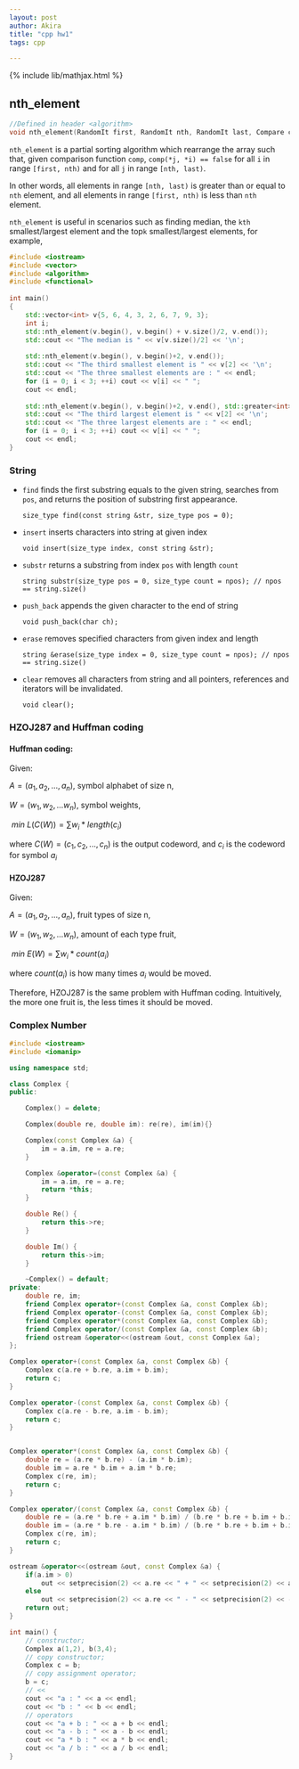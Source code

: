```yaml
---
layout: post
author: Akira
title: "cpp hw1"
tags: cpp

---
```


{% include lib/mathjax.html %}


<script type="text/javascript" async
  src="https://cdnjs.cloudflare.com/ajax/libs/mathjax/2.7.5/MathJax.js?config=TeX-MML-AM_CHTML">
</script>


<script type="text/x-mathjax-config">
  MathJax.Hub.Config({
    extensions: [
      "MathMenu.js",
      "MathZoom.js",
      "AssistiveMML.js",
      "a11y/accessibility-menu.js"
    ],
    jax: ["input/TeX", "output/CommonHTML"],
    TeX: {
      extensions: [
        "AMSmath.js",
        "AMSsymbols.js",
        "noErrors.js",
        "noUndefined.js",
      ]
    }
  });
</script>



## nth_element 

```c++
//Defined in header <algorithm>
void nth_element(RandomIt first, RandomIt nth, RandomIt last, Compare comp);
```

`nth_element`  is a partial sorting algorithm which rearrange the array such that, given comparison function `comp`, `comp(*j, *i) == false` for all `i` in range `[first, nth)` and for all `j` in range `[nth, last)`. 

In other words, all elements in range `[nth, last)` is greater than or equal to `nth` element, and all elements in range `[first, nth)` is less than `nth` element. 

`nth_element` is useful in scenarios such as finding median, the `kth` smallest/largest element and the top`k` smallest/largest elements, for example,

```c++
#include <iostream>
#include <vector>
#include <algorithm>
#include <functional>
 
int main()
{
    std::vector<int> v{5, 6, 4, 3, 2, 6, 7, 9, 3};
 	int i;
    std::nth_element(v.begin(), v.begin() + v.size()/2, v.end());
    std::cout << "The median is " << v[v.size()/2] << '\n';
    
    std::nth_element(v.begin(), v.begin()+2, v.end());
    std::cout << "The third smallest element is " << v[2] << '\n';
    std::cout << "The three smallest elements are : " << endl;
    for (i = 0; i < 3; ++i) cout << v[i] << " ";
    cout << endl;
 
    std::nth_element(v.begin(), v.begin()+2, v.end(), std::greater<int>());
    std::cout << "The third largest element is " << v[2] << '\n';
    std::cout << "The three largest elements are : " << endl;
    for (i = 0; i < 3; ++i) cout << v[i] << " ";
    cout << endl;
}
```



### String

- `find` finds the first substring equals to the given string, searches from `pos`, and returns the position of substring first appearance. 

  ```
  size_type find(const string &str, size_type pos = 0);
  ```

- `insert` inserts characters into string at given index

  ```
  void insert(size_type index, const string &str);
  ```

- `substr` returns a substring from index `pos` with length `count`

  ```
  string substr(size_type pos = 0, size_type count = npos); // npos == string.size()
  ```

- `push_back` appends the given character to the end of string

  ```
  void push_back(char ch);
  ```

- `erase` removes specified characters from given index and length

  ```
  string &erase(size_type index = 0, size_type count = npos); // npos == string.size()
  ```

- `clear` removes all characters from string and all pointers, references and iterators will be invalidated. 

  ```
  void clear();
  ```



### HZOJ287 and Huffman coding

#### Huffman coding:

Given:

 $A = (a_1, a_2, ... , a_n)$, symbol alphabet of size n, 

$W = (w_1, w_2, ... w_n)$, symbol weights,

​												$min$  $L(C(W)) = \sum{w_i * length(c_i)}$

where $C(W) = (c_1, c_2, ..., c_n)$ is the output codeword, and $c_i$ is the codeword for symbol $a_i$

#### HZOJ287

Given:

 $A = (a_1, a_2, ... , a_n)$, fruit types of size n, 

$W = (w_1, w_2, ... w_n)$, amount of each type fruit,

​												$min$  $E(W) = \sum{w_i * count(a_i)}$

where $count(a_i)$ is how many times $a_i$ would be moved. 

Therefore, HZOJ287 is the same problem with Huffman coding. Intuitively, the more one fruit is, the less times it should be moved. 



### Complex Number

```c++
#include <iostream>
#include <iomanip>

using namespace std;

class Complex {
public:

    Complex() = delete;

    Complex(double re, double im): re(re), im(im){}

    Complex(const Complex &a) {
        im = a.im, re = a.re;
    }

    Complex &operator=(const Complex &a) {
        im = a.im, re = a.re;
        return *this;
    } 

    double Re() {
        return this->re;
    }

    double Im() {
        return this->im;
    }

    ~Complex() = default;
private:
    double re, im;
    friend Complex operator+(const Complex &a, const Complex &b);
    friend Complex operator-(const Complex &a, const Complex &b);
    friend Complex operator*(const Complex &a, const Complex &b);
    friend Complex operator/(const Complex &a, const Complex &b);
    friend ostream &operator<<(ostream &out, const Complex &a);
};

Complex operator+(const Complex &a, const Complex &b) {
    Complex c(a.re + b.re, a.im + b.im);
    return c;
}

Complex operator-(const Complex &a, const Complex &b) {
    Complex c(a.re - b.re, a.im - b.im);
    return c;
}


Complex operator*(const Complex &a, const Complex &b) {
    double re = (a.re * b.re) - (a.im * b.im);
    double im = a.re * b.im + a.im * b.re;
    Complex c(re, im);
    return c;
}

Complex operator/(const Complex &a, const Complex &b) {
    double re = (a.re * b.re + a.im * b.im) / (b.re * b.re + b.im + b.im);
    double im = (a.re * b.re - a.im * b.im) / (b.re * b.re + b.im + b.im);
    Complex c(re, im);
    return c;
}

ostream &operator<<(ostream &out, const Complex &a) {
    if(a.im > 0) 
        out << setprecision(2) << a.re << " + " << setprecision(2) << a.im << "i";
    else 
        out << setprecision(2) << a.re << " - " << setprecision(2) << -a.im << "i";
    return out;
}

int main() {
    // constructor;
    Complex a(1,2), b(3,4);
    // copy constructor;
    Complex c = b;
    // copy assignment operator;
    b = c;
    // <<
    cout << "a : " << a << endl;
    cout << "b : " << b << endl;
    // operators
    cout << "a + b : " << a + b << endl;
    cout << "a - b : " << a - b << endl;
    cout << "a * b : " << a * b << endl;
    cout << "a / b : " << a / b << endl;
}

```

